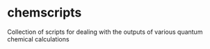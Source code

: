 # chemscripts
Collection of scripts for dealing with the outputs of various quantum chemical calculations

